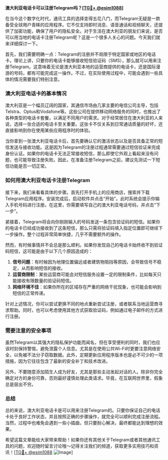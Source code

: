 **澳大利亚电话卡可以注册Telegram吗？[[TG💪+ @esim1088](https://t.me/s/esim1088)]**

在当今这个数字化时代，通讯工具的选择变得五花八门，而Telegram无疑是一款备受全球用户青睐的应用程序。它不仅支持即时消息、语音通话和视频聊天，还提供了加密功能，确保了用户的隐私安全。对于生活在澳大利亚的朋友们来说，是否可以用当地的电话卡注册Telegram呢？这是一个很多人关心的问题。今天我们就来详细探讨一下。

首先，我们需要明确一点：Telegram的注册并不局限于特定国家或地区的电话卡。理论上讲，只要你的电话卡能够接收短信验证码（SMS），那么就可以用来注册Telegram。这意味着无论是澳大利亚本地的运营商提供的电话卡，还是国际漫游的号码，都有可能完成这一操作。不过，在实际使用过程中，可能会遇到一些具体的情况需要我们特别注意。

### **澳大利亚电话卡的基本情况**

澳大利亚是一个幅员辽阔的国家，其通信市场由几家主要的电信公司主导，包括Telstra、Optus和Vodafone等。这些公司在提供移动网络服务的同时，也推出了各种类型的电话卡套餐，以满足不同用户的需求。对于经常居住在澳大利亚的人来说，选择一张合适的电话卡至关重要。这张卡不仅关系到日常通话质量的好坏，还直接影响到你在使用某些应用程序时的体验。

当你拿到一张澳大利亚电话卡后，首先要确认它的激活状态以及是否具备正常的短信发送与接收功能。这是因为Telegram的注册过程通常需要通过短信验证来完成身份认证。如果你的电话卡无法正常接收短信，那么即使它外观上看起来没有问题，也可能导致注册失败。因此，在准备注册Telegram之前，建议先测试一下短信功能是否一切正常。

### **如何用澳大利亚电话卡注册Telegram**

接下来，我们来看看具体的步骤。首先打开手机上的应用商店，搜索并下载Telegram应用程序。安装完成后，启动软件并点击“开始”。此时系统会提示你输入手机号码进行注册。在这里，你需要填写自己的澳大利亚电话号码，并点击“下一步”。

紧接着，Telegram将会向你刚刚输入的号码发送一条包含验证码的短信。如果你的电话卡已经成功接收到了这条短信，那么只需将验证码填入指定位置即可继续下一步操作。整个过程非常简单快捷，几乎不需要额外的操作。

然而，有时候事情并不会总是那么顺利。如果你发现自己的电话卡始终收不到验证码短信，这可能是由于以下几个原因造成的：

1. **信号问题**：有时候因为地理位置偏远或者建筑物阻挡等原因，会导致信号不稳定，从而影响短信的接收。
2. **运营商限制**：某些运营商可能会对短信服务设置一定的限制条件，比如每天只能接收有限数量的验证码短信。
3. **网络环境不佳**：如果你所在的区域存在严重的网络干扰现象，也可能会影响到短信的正常传递。

针对上述情况，你可以尝试更换不同的地点重新尝试注册，或者联系当地运营商寻求帮助。同时，也可以考虑使用其他方式获取验证码，例如通过电子邮件的方式进行注册。

### **需要注意的安全事项**

虽然Telegram以其强大的隐私保护功能而闻名，但在享受便利的同时，我们也应该时刻保持警惕，避免泄露个人信息。尤其是在使用公共Wi-Fi时更要注意网络安全，以免被不法分子窃取数据。此外，定期更新应用程序版本也是必不可少的一项措施，因为它往往包含了最新的安全补丁和技术改进。

另外，不要随意添加陌生人成为好友，尤其是那些主动发起对话的人。除非你完全确定对方的身份可靠，否则最好谨慎处理此类请求。毕竟，在互联网世界里，假象总是层出不穷。

### **总结**

总的来说，澳大利亚电话卡是可以用来注册Telegram的。只要你保证自己的电话卡处于良好工作状态，并且按照正确的步骤操作，就完全可以顺利完成注册流程。当然，过程中也难免会遇到一些小插曲，但只要耐心解决，最终都能达到理想的效果。

希望这篇文章能给大家带来帮助！如果你还有其他关于Telegram或者其他通讯工具的问题，欢迎随时留言讨论哦～记得关注我们的频道，获取更多实用技巧和资讯！[[TG💪+ @esim1088](https://t.me/s/esim1088) ![Image](https://i.postimg.cc/4NQfJmqS/Snipaste-2025-05-13-00-14-12.png)]